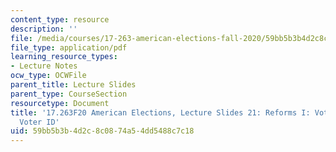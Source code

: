 ```yaml
---
content_type: resource
description: ''
file: /media/courses/17-263-american-elections-fall-2020/59bb5b3b4d2c8c0874a54dd5488c7c18_MIT17_263F20_Lec21.pdf
file_type: application/pdf
learning_resource_types:
- Lecture Notes
ocw_type: OCWFile
parent_title: Lecture Slides
parent_type: CourseSection
resourcetype: Document
title: '17.263F20 American Elections, Lecture Slides 21: Reforms I: Voter Fraud and
  Voter ID'
uid: 59bb5b3b-4d2c-8c08-74a5-4dd5488c7c18
---
```


